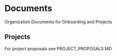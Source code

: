 # Documents
Organization Documents for Onboarding and Projects

## Projects

For project proposals see PROJECT_PROPOSALS.MD

